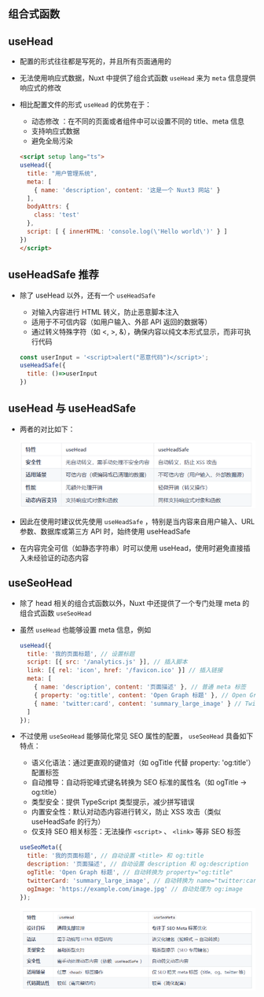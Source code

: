 ## 组合式函数

## useHead

+ 配置的形式往往都是写死的，并且所有页面通用的
+ 无法使用响应式数据，Nuxt 中提供了组合式函数 `useHead` 来为 `meta` 信息提供响应式的修改
+ 相比配置文件的形式 `useHead` 的优势在于：

  + 动态修改 <head>：在不同的页面或者组件中可以设置不同的 title、meta 信息
  + 支持响应式数据
  + 避免全局污染

  ```html
  <script setup lang="ts">
  useHead({
    title: "用户管理系统",
    meta: [
      { name: 'description', content: '这是一个 Nuxt3 网站' }
    ],
    bodyAttrs: {
      class: 'test'
    },
    script: [ { innerHTML: 'console.log(\'Hello world\')' } ]
  })
  </script>
  ```

## useHeadSafe 推荐

+ 除了 useHead 以外，还有一个 `useHeadSafe`

  + 对输入内容进行 HTML 转义，防止恶意脚本注入
  + 适用于不可信内容（如用户输入、外部 API 返回的数据等）
  + 通过转义特殊字符（如 <, >, &），确保内容以纯文本形式显示，而非可执行代码

  ```js
  const userInput = '<script>alert("恶意代码")</script>';
  useHeadSafe({
    title: ()=>userInput
  })
  ```

## useHead 与 useHeadSafe

+ 两者的对比如下：

  ![alt text](images/useHead与useHeadSafe.png)

+ 因此在使用时建议优先使用 `useHeadSafe` ，特别是当内容来自用户输入、URL 参数、数据库或第三方 API 时，始终使用 useHeadSafe
+ 在内容完全可信（如静态字符串）时可以使用 useHead，使用时避免直接插入未经验证的动态内容

## useSeoHead

+ 除了 head 相关的组合式函数以外，Nuxt 中还提供了一个专门处理 meta 的组合式函数 `useSeoHead`
+ 虽然 `useHead` 也能够设置 meta 信息，例如

  ```js
  useHead({
    title: '我的页面标题', // 设置标题
    script: [{ src: '/analytics.js' }], // 插入脚本
    link: [{ rel: 'icon', href: '/favicon.ico' }] // 插入链接
    meta: [
      { name: 'description', content: '页面描述' }, // 普通 meta 标签
      { property: 'og:title', content: 'Open Graph 标题' }, // Open Graph 标签
      { name: 'twitter:card', content: 'summary_large_image' } // Twitter 卡片标签
    ]
  });
  ```

+ 不过使用 `useSeoHead` 能够简化常见 SEO 属性的配置， `useSeoHead` 具备如下特点：

  + 语义化语法：通过更直观的键值对（如 ogTitle 代替 property: 'og:title'）配置标签
  + 自动推导：自动将驼峰式键名转换为 SEO 标准的属性名（如 ogTitle → og:title）
  + 类型安全：提供 TypeScript 类型提示，减少拼写错误
  + 内置安全性：默认对动态内容进行转义，防止 XSS 攻击（类似 useHeadSafe 的行为）
  + 仅支持 SEO 相关标签：无法操作 `<script>` 、 `<link>` 等非 SEO 标签

  ```js
  useSeoMeta({
    title: '我的页面标题', // 自动设置 <title> 和 og:title
    description: '页面描述', // 自动设置 description 和 og:description
    ogTitle: 'Open Graph 标题', // 自动转换为 property="og:title"
    twitterCard: 'summary_large_image', // 自动转换为 name="twitter:card"
    ogImage: 'https://example.com/image.jpg' // 自动处理为 og:image
  });
  ```

  ![alt text](images/useHead与useSeoMeta.png)
